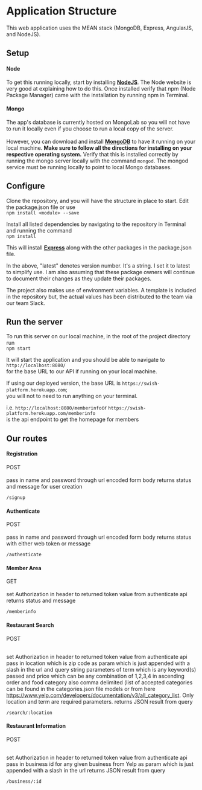 # Application Structure
This web application uses the MEAN stack (MongoDB, Express, AngularJS, and NodeJS).

## Setup

#### Node
To get this running locally, start by installing [**NodeJS**](http://nodejs.org/download/). The Node website is very good at explaining how to do this. Once installed verify that npm (Node Package Manager) came with the installation by running npm in Terminal.

#### Mongo
The app's database is currently hosted on MongoLab so you will not have to run it locally even if you choose to run a local copy of the server. <br><br>However, you can download and install [**MongoDB**](http://www.mongodb.org/downloads) to have it running on your local machine. **Make sure to follow all the directions for installing on your respective operating system.** Verify that this is installed correctly by running the mongo server locally with the command ```mongod```. The mongod service must be running locally to point to local Mongo databases.


## Configure
Clone the repository, and you will have the structure in place to start. Edit the package.json file or use <br>```npm install <module> --save```

Install all listed dependencies by navigating to the repository in Terminal and running the command <br>```npm install```

This will install [**Express**](http://expressjs.com/4x/api.html) along with the other packages in the package.json file.

In the above, "latest" denotes version number. It's a string. I set it to latest to simplify use. I am also assuming that these package owners will continue to document their changes as they update their packages.

The project also makes use of environment variables. A template is included in the repository but, the actual values has been distributed to the team via our team Slack.

## Run the server
To run this server on our local machine, in the root of the project directory run <br> ```npm start```

It will start the application and you should be able to navigate to ```http://localhost:8080/``` <br>for the base URL to our API if running on your local machine.

If using our deployed version, the base URL is ```https://swish-platform.herokuapp.com```;<br> you will not to need to run anything on your terminal.

i.e. ```http://localhost:8080/memberinfo```or ```https://swish-platform.herokuapp.com/memberinfo``` <br>is the api endpoint to get the homepage for members

## Our routes

#### Registration
POST<br><br>
pass in name and password through url encoded form body
returns status and message for user creation
```
/signup
```

#### Authenticate
POST<br><br>
pass in name and password through url encoded form body
returns status with either web token or message
```
/authenticate
```

#### Member Area
GET<br><br>
set Authorization in header to returned token value from authenticate api
returns status and message
```
/memberinfo
```

#### Restaurant Search
POST<br><br>

set Authorization in header to returned token value from authenticate api
pass in location which is zip code as param which is just appended with a slash in the url and query string parameters of term which is any keyword(s) passed and price which can be any combination of 1,2,3,4 in ascending order and food category also comma delimited (list of accepted categories can be found in the categories.json file models or from here https://www.yelp.com/developers/documentation/v3/all_category_list. Only location and term are required parameters.
returns JSON result from query
```
/search/:location
```

#### Restaurant Information
POST<br><br>

set Authorization in header to returned token value from authenticate api
pass in business id for any given business from Yelp as param which is just appended with a slash in the url
returns JSON result from query
```
/business/:id
```
